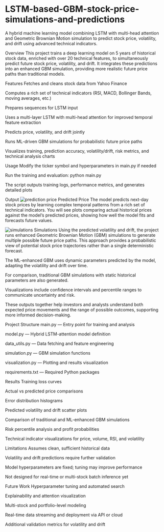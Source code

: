 # LSTM-based-GBM-stock-price-simulations-and-predictions

A hybrid machine learning model combining LSTM with multi-head attention and Geometric Brownian Motion simulation to predict stock price, volatility, and drift using advanced technical indicators.

Overview
This project trains a deep learning model on 5 years of historical stock data, enriched with over 20 technical features, to simultaneously predict future stock price, volatility, and drift. It integrates these predictions into an enhanced GBM simulation, providing more realistic future price paths than traditional models.

Features
Fetches and cleans stock data from Yahoo Finance

Computes a rich set of technical indicators (RSI, MACD, Bollinger Bands, moving averages, etc.)

Prepares sequences for LSTM input

Uses a multi-layer LSTM with multi-head attention for improved temporal feature extraction

Predicts price, volatility, and drift jointly

Runs ML-driven GBM simulations for probabilistic future price paths

Visualizes training, prediction accuracy, volatility/drift, risk metrics, and technical analysis charts


Usage
Modify the ticker symbol and hyperparameters in main.py if needed

Run the training and evaluation:
python main.py

The script outputs training logs, performance metrics, and generates detailed plots

Output
![prediction price](https://github.com/user-attachments/assets/23362467-9dd4-4698-8130-7b037addc5d1)
Predicted Price
The model predicts next-day stock prices by learning complex temporal patterns from a rich set of technical indicators. You will see plots comparing actual historical prices against the model’s predicted prices, showing how well the model fits and forecasts future values.

![simulations](https://github.com/user-attachments/assets/93862422-a237-4ea8-acee-991b0d1754a9)
Simulations
Using the predicted volatility and drift, the project runs enhanced Geometric Brownian Motion (GBM) simulations to generate multiple possible future price paths. This approach provides a probabilistic view of potential stock price trajectories rather than a single deterministic forecast.

The ML-enhanced GBM uses dynamic parameters predicted by the model, adapting the volatility and drift over time.

For comparison, traditional GBM simulations with static historical parameters are also generated.

Visualizations include confidence intervals and percentile ranges to communicate uncertainty and risk.

These outputs together help investors and analysts understand both expected price movements and the range of possible outcomes, supporting more informed decision-making.

Project Structure
main.py — Entry point for training and analysis

model.py — Hybrid LSTM-attention model definition

data_utils.py — Data fetching and feature engineering

simulation.py — GBM simulation functions

visualization.py — Plotting and results visualization

requirements.txt — Required Python packages

Results
Training loss curves

Actual vs predicted price comparisons

Error distribution histograms

Predicted volatility and drift scatter plots

Comparison of traditional and ML-enhanced GBM simulations

Risk percentile analysis and profit probabilities

Technical indicator visualizations for price, volume, RSI, and volatility

Limitations
Assumes clean, sufficient historical data

Volatility and drift predictions require further validation

Model hyperparameters are fixed; tuning may improve performance

Not designed for real-time or multi-stock batch inference yet

Future Work
Hyperparameter tuning and automated search

Explainability and attention visualization

Multi-stock and portfolio-level modeling

Real-time data streaming and deployment via API or cloud

Additional validation metrics for volatility and drift
